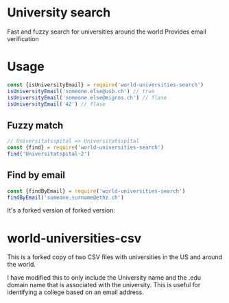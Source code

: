 # University search
Fast and fuzzy search for universities around the world
Provides email verification

# Usage

```js
const {isUniversityEmail} = require('world-universities-search')
isUniversityEmail('someone.else@usb.ch') // true
isUniversityEmail('someone.else@migros.ch') // flase
isUniversityEmail('42') // flase
```

## Fuzzy match
```js
// Universitatsspital => Universitatsspital
const {find} = require('world-universities-search')
find('Universitatspital~2')
```

## Find by email
```js
const {findByEmail} = require('world-universities-search')
findByEmail('someone.surname@ethz.ch')
```



It's a forked version of forked version:

world-universities-csv
======================
This is a forked copy of two CSV files with universities in the US and around the world.

I have modified this to only include the University name and the .edu domain name that is associated with the university.  This is useful for identifying a college based on an email address.


